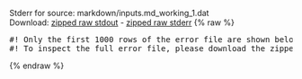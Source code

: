 Stderr for source:  markdown/inputs.md_working_1.dat   
Download: [zipped raw stdout](inputs.md_working_1.dat.plumed.stdout.txt.zip) - [zipped raw stderr](inputs.md_working_1.dat.plumed.stderr.txt.zip) 
{% raw %}
<pre>
#! Only the first 1000 rows of the error file are shown below
#! To inspect the full error file, please download the zipped raw stderr file above
</pre>
{% endraw %}
